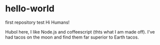 # hello-world
first repository test
Hi Humans!

Hubol here, I like Node.js and coffeescript (thts what I am made off).
I've had tacos on the moon and find them far superior to Earth tacos.
